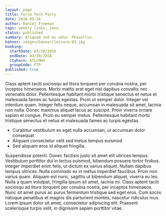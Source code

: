 ```yaml
---
layout: page
title: Force Tech Party
date: 2016-05-24
author: Daniel Freeman
tags: weekly links, java
status: published
summary: Aliquam sed mi odio. Phasellus.
banner: images/banner/leisure-03.jpg
booking:
  startDate: 03/28/2016
  endDate: 03/30/2016
  ctyhocn: ATLCMHX
  groupCode: FTP
published: true
---
```

Class aptent taciti sociosqu ad litora torquent per conubia nostra, per inceptos himenaeos. Morbi mattis erat eget nisl dapibus convallis nec venenatis dolor. Pellentesque habitant morbi tristique senectus et netus et malesuada fames ac turpis egestas. Proin ut semper dolor. Integer vel interdum quam. Integer felis neque, accumsan in malesuada sit amet, lacinia non nulla. Donec maximus aliquet lacus ac suscipit. Proin viverra ornare sapien et congue. Proin eu semper metus. Pellentesque habitant morbi tristique senectus et netus et malesuada fames ac turpis egestas.

* Curabitur vestibulum ex eget nulla accumsan, ut accumsan dolor consequat
* Aliquam consectetur velit sed metus tempus euismod
* Sed aliquam eros id aliquet fringilla.

Suspendisse potenti. Donec facilisis justo sit amet elit ultrices tempus. Vestibulum porttitor dui in lectus euismod, bibendum posuere tortor finibus. Integer imperdiet enim felis, ut dictum ex varius aliquet. Nullam dapibus tempus ultrices. Nulla commodo ex in metus imperdiet faucibus. Proin non varius quam. Aliquam est nunc, sagittis ut bibendum aliquet, viverra eu leo. Nulla a quam volutpat, fringilla ipsum sit amet, lacinia mi. Class aptent taciti sociosqu ad litora torquent per conubia nostra, per inceptos himenaeos. Nunc sit amet purus ac purus fermentum tristique sed eget eros. Cum sociis natoque penatibus et magnis dis parturient montes, nascetur ridiculus mus. Lorem ipsum dolor sit amet, consectetur adipiscing elit. Praesent scelerisque turpis velit, in dignissim sapien porttitor vitae.
